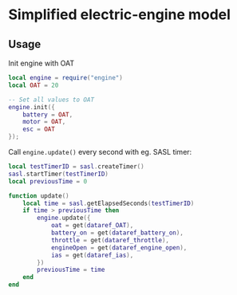 # Simplified electric-engine model

## Usage

Init engine with OAT
```lua
local engine = require("engine")
local OAT = 20

-- Set all values to OAT
engine.init({
    battery = OAT,
    motor = OAT,
    esc = OAT
});
```

Call `engine.update()` every second with eg. SASL timer:
```lua
local testTimerID = sasl.createTimer()
sasl.startTimer(testTimerID)
local previousTime = 0

function update()
    local time = sasl.getElapsedSeconds(testTimerID)
    if time > previousTime then
        engine.update({
            oat = get(dataref_OAT),
            battery_on = get(dataref_battery_on),
            throttle = get(dataref_throttle),
            engineOpen = get(dataref_engine_open),
            ias = get(dataref_ias),
        })   
        previousTime = time 
    end
end
```

